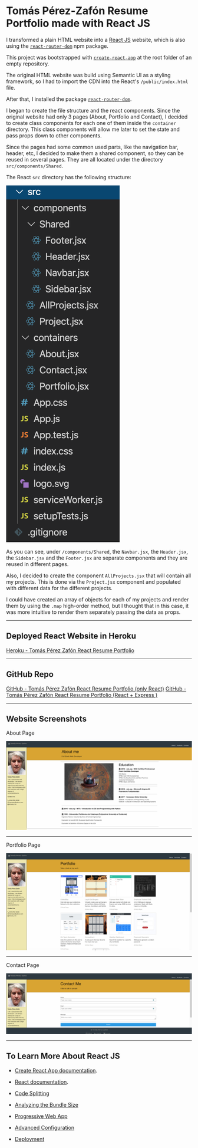 # Tomás Pérez-Zafón Resume Portfolio made with React JS

I transformed a plain HTML website into a [React JS](https://reactjs.org/) website, which is also using the [`react-router-dom`](https://www.npmjs.com/package/react-router-dom) npm package.

This project was bootstrapped with [`create-react-app`](https://github.com/facebook/create-react-app) at the root folder of an empty repository. 

The original HTML website was build using Semantic UI as a styling framework, so I had to import the CDN into the React's `/public/index.html` file.

After that, I installed the package [`react-router-dom`](https://www.npmjs.com/package/react-router-dom).

I began to create the file structure and the react components. Since the original website had only 3 pages (About, Portfolio and Contact), I decided to create class components for each one of them inside the `container` directory. This class components will allow me later to set the state and pass props down to other components.

Since the pages had some common used parts, like the navigation bar, header, etc, I decided to make them a shared component, so they can be reused in several pages. They are all located under the directory `src/components/Shared`.

The React `src` directory has the following structure:

![Screenshot Source Directory](./public/assets/img/directory-structure.png)

As you can see, under `/components/Shared`, the `Navbar.jsx`, the `Header.jsx`, the `Sidebar.jsx` and the `Footer.jsx` are separate components and they are reused in different pages.

Also, I decided to create the component `AllProjects.jsx` that will contain all my projects. This is done via the `Project.jsx` component and populated with different data for the different projects.

I could have created an array of objects for each of my projects and render them by using the `.map` high-order method, but I thought that in this case, it was more intuitive to render them separately passing the data as props.
- - - 

## Deployed React Website in Heroku

[Heroku - Tomás Pérez Zafón React Resume Portfolio](https://tomas-perez-zafon.herokuapp.com/)

- - -
## GitHub Repo

[GitHub - Tomás Pérez Zafón React Resume Portfolio (only React)](https://github.com/tomaspz/react-portfolio)
[GitHub - Tomás Pérez Zafón React Resume Portfolio (React + Express )](https://github.com/tomaspz/heroku-portfolio)

- - -
## Website Screenshots

About Page

![Screenshot About Page](./public/assets/img/about-me.png)

- - -
Portfolio Page

![Screenshot Portfolio Page](./public/assets/img/portfolio.png)

- - -
Contact Page

![Screenshot Contact Page](./public/assets/img/contact.png)

- - -
## To Learn More About React JS

* [Create React App documentation](https://facebook.github.io/create-react-app/docs/getting-started).

* [React documentation](https://reactjs.org/).

* [Code Splitting](https://facebook.github.io/create-react-app/docs/code-splitting)

* [Analyzing the Bundle Size](https://facebook.github.io/create-react-app/docs/analyzing-the-bundle-size)

* [Progressive Web App](https://facebook.github.io/create-react-app/docs/making-a-progressive-web-app)

* [Advanced Configuration](https://facebook.github.io/create-react-app/docs/advanced-configuration)

* [Deployment](https://facebook.github.io/create-react-app/docs/deployment)
